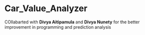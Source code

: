 # Car_Value_Analyzer
COllabarted with **Divya Aitipamula** and **Divya Nunety** for the better improvement in programming and prediction analysis
